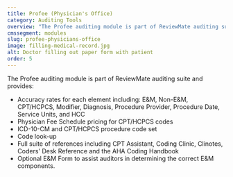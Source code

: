 ```yaml
---
title: Profee (Physician's Office)
category: Auditing Tools
overview: "The Profee auditing module is part of ReviewMate auditing suite and provides:"
cmssegment: modules
slug: profee-physicians-office
image: filling-medical-record.jpg
alt: Doctor filling out paper form with patient
order: 5
---
```


The Profee auditing module is part of ReviewMate auditing suite and provides:

* Accuracy rates for each element including: E&M, Non-E&M, CPT/HCPCS, Modifier, Diagnosis, Procedure Provider, Procedure Date, Service Units, and HCC
* Physician Fee Schedule pricing for CPT/HCPCS codes
* ICD-10-CM and CPT/HCPCS procedure code set
* Code look-up
* Full suite of references including CPT Assistant, Coding Clinic, Clinotes, Coders' Desk Reference and the AHA Coding Handbook
* Optional E&M Form to assist auditors in determining the correct E&M components.
